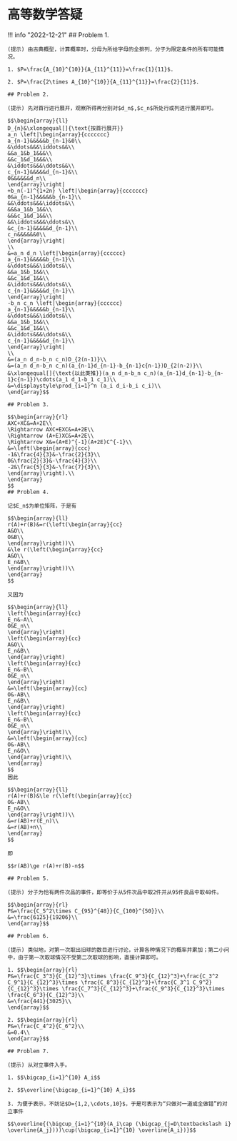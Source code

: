 # 高等数学答疑

!!! info "2022-12-21"
    ## Problem 1.

    (提示) 由古典概型，计算概率时，分母为所给字母的全排列，分子为限定条件的所有可能情况。

    1. $P=\frac{A_{10}^{10}}{A_{11}^{11}}=\frac{1}{11}$.

    2. $P=\frac{2\times A_{10}^{10}}{A_{11}^{11}}=\frac{2}{11}$.

    ## Problem 2.

    (提示) 先对首行进行展开，观察所得再分别对$d_n$,$c_n$所处行或列进行展开即可。

    $$\begin{array}{ll}
    D_{n}&\xlongequal[]{\text{按首行展开}}
    a_n \left|\begin{array}{ccccccc}
    a_{n-1}&&&&&b_{n-1}&0\\
    &\ddots&&&\iddots&&\\
    &&a_1&b_1&&&\\
    &&c_1&d_1&&&\\
    &\iddots&&&\ddots&&\\
    c_{n-1}&&&&&d_{n-1}&\\
    0&&&&&&d_n\\
    \end{array}\right|
    +b_n(-1)^{1+2n} \left|\begin{array}{ccccccc}
    0&a_{n-1}&&&&&b_{n-1}\\
    &&\ddots&&&\iddots&\\
    &&&a_1&b_1&&\\
    &&&c_1&d_1&&\\
    &&\iddots&&&\ddots&\\
    &c_{n-1}&&&&&d_{n-1}\\
    c_n&&&&&&0\\
    \end{array}\right|
    \\
    &=a_n d_n \left|\begin{array}{cccccc}
    a_{n-1}&&&&&b_{n-1}\\
    &\ddots&&&\iddots&\\
    &&a_1&b_1&&\\
    &&c_1&d_1&&\\
    &\iddots&&&\ddots&\\
    c_{n-1}&&&&&d_{n-1}\\
    \end{array}\right|
    -b_n c_n \left|\begin{array}{cccccc}
    a_{n-1}&&&&&b_{n-1}\\
    &\ddots&&&\iddots&\\
    &&a_1&b_1&&\\
    &&c_1&d_1&&\\
    &\iddots&&&\ddots&\\
    c_{n-1}&&&&&d_{n-1}\\
    \end{array}\right|
    \\
    &=(a_n d_n-b_n c_n)D_{2(n-1)}\\
    &=(a_n d_n-b_n c_n)(a_{n-1}d_{n-1}-b_{n-1}c{n-1})D_{2(n-2)}\\
    &\xlongequal[]{\text{以此类推}}(a_n d_n-b_n c_n)(a_{n-1}d_{n-1}-b_{n-1}c{n-1})\cdots(a_1 d_1-b_1 c_1)\\
    &=\displaystyle\prod_{i=1}^n (a_i d_i-b_i c_i)\\
    \end{array}$$

    ## Problem 3.

    $$\begin{array}{rl}
    AXC+XC&=A+2E\\
    \Rightarrow AXC+EXC&=A+2E\\
    \Rightarrow (A+E)XC&=A+2E\\
    \Rightarrow X&=(A+E)^{-1}(A+2E)C^{-1}\\
    &=\left(\begin{array}{ccc}
    -1&\frac{4}{3}&-\frac{2}{3}\\
    0&\frac{2}{3}&-\frac{4}{3}\\
    -2&\frac{5}{3}&-\frac{7}{3}\\
    \end{array}\right).\\
    \end{array}
    $$
    ## Problem 4.

    记$E_n$为单位矩阵，于是有

    $$\begin{array}{ll}
    r(A)+r(B)&=r(\left(\begin{array}{cc}
    A&O\\
    O&B\\
    \end{array}\right))\\
    &\le r(\left(\begin{array}{cc}
    A&O\\
    E_n&B\\
    \end{array}\right))\\
    \end{array}
    $$

    又因为

    $$\begin{array}{ll}
    \left(\begin{array}{cc}
    E_n&-A\\
    O&E_n\\
    \end{array}\right)
    \left(\begin{array}{cc}
    A&O\\
    E_n&B\\
    \end{array}\right)
    \left(\begin{array}{cc}
    E_n&-B\\
    O&E_n\\
    \end{array}\right)
    &=\left(\begin{array}{cc}
    O&-AB\\
    E_n&B\\
    \end{array}\right)
    \left(\begin{array}{cc}
    E_n&-B\\
    O&E_n\\
    \end{array}\right)\\
    &=\left(\begin{array}{cc}
    O&-AB\\
    E_n&O\\
    \end{array}\right)\\
    \end{array}
    $$
    因此

    $$\begin{array}{ll}
    r(A)+r(B)&\le r(\left(\begin{array}{cc}
    O&-AB\\
    E_n&O\\
    \end{array}\right))\\
    &=r(AB)+r(E_n)\\
    &=r(AB)+n\\
    \end{array}
    $$

    即

    $$r(AB)\ge r(A)+r(B)-n$$

    ## Problem 5.

    (提示) 分子为恰有两件次品的事件，即等价于从5件次品中取2件并从95件良品中取48件。

    $$\begin{array}{rl}
    P&=\frac{C_5^2\times C_{95}^{48}}{C_{100}^{50}}\\
    &=\frac{6125}{19206}\\
    \end{array}$$

    ## Problem 6.

    (提示) 类似地，对第一次取出旧球的数目进行讨论，计算各种情况下的概率并累加；第二小问中，由于第一次取球情况不受第二次取球的影响，直接计算即可。

    1. $$\begin{array}{rl}
    P&=\frac{C_3^3}{C_{12}^3}\times \frac{C_9^3}{C_{12}^3}+\frac{C_3^2 C_9^1}{C_{12}^3}\times \frac{C_8^3}{C_{12}^3}+\frac{C_3^1 C_9^2}{C_{12}^3}\times \frac{C_7^3}{C_{12}^3}+\frac{C_9^3}{C_{12}^3}\times \frac{C_6^3}{C_{12}^3}\\
    &=\frac{441}{3025}\\
    \end{array}$$

    2. $$\begin{array}{rl}
    P&=\frac{C_4^2}{C_6^2}\\
    &=0.4\\
    \end{array}$$

    ## Problem 7.

    (提示) 从对立事件入手。

    1. $$\bigcap_{i=1}^{10} A_i$$

    2. $$\overline{\bigcap_{i=1}^{10} A_i}$$

    3. 为便于表示，不妨记$D={1,2,\cdots,10}$，于是可表示为“只做对一道或全做错”的对立事件

    $$\overline{(\bigcup_{i=1}^{10}(A_i\cap (\bigcap_{j=D\textbackslash i} \overline{A_j})))\cup(\bigcap_{i=1}^{10} \overline{A_i})}$$

